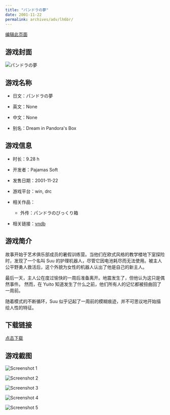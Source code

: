 ```yaml
---
title: "パンドラの夢"
date: 2001-11-22
permalink: archives/adv/lh6br/
---
```

[编辑此页面](https://github.com/ACG-3/ADV3-source/blob/main/source/_posts/%E3%83%91%E3%83%B3%E3%83%89%E3%83%A9%E3%81%AE%E5%A4%A2.md)

## 游戏封面

![パンドラの夢](https://pan.timero.xyz/d/onedrive/img_lib_001/%E3%83%91%E3%83%B3%E3%83%89%E3%83%A9%E3%81%AE%E5%A4%A2_cover.avif)


## 游戏名称

- 日文：パンドラの夢
- 英文：None
- 中文：None

- 别名：Dream in Pandora's Box


## 游戏信息

- 时长：9.28 h
- 开发者：Pajamas Soft
- 发售日期：2001-11-22
- 游戏平台：win, drc
- 相关作品：
   - 外传：パンドラのびっくり箱

- 相关链接：[vndb](https://vndb.org/v1203)


## 游戏简介

故事开始于艺术俱乐部成员的暑假训练营。当他们在欧式风格的教学楼地下室探险时，发现了一个名叫 Suu 的护理机器人，尽管它因电池耗尽而无法使用。被主人公平野勇人救活后，这个外貌为女性的机器人认出了他是自己的新主人。

最后一天，主人公在度过愉快的一周后准备离开。地震发生了，但他认为这只是偶然事件。
然而，在 Yuito 知道发生了什么之前，他们所有人的记忆都被扭曲回了一周前。

随着模式的不断循环，Suu 似乎记起了一周前的模糊痕迹，并不可思议地开始描绘人性的特征。


## 下载链接

[点击下载](https://pan.timero.xyz/onedrive/adv_lib_001/%E3%83%91%E3%83%B3%E3%83%89%E3%83%A9%E3%81%AE%E5%A4%A2)


## 游戏截图


![Screenshot 1](https://pan.timero.xyz/d/onedrive/img_lib_001/%E3%83%91%E3%83%B3%E3%83%89%E3%83%A9%E3%81%AE%E5%A4%A2_Screenshot_1.avif)

![Screenshot 2](https://pan.timero.xyz/d/onedrive/img_lib_001/%E3%83%91%E3%83%B3%E3%83%89%E3%83%A9%E3%81%AE%E5%A4%A2_Screenshot_2.avif)

![Screenshot 3](https://pan.timero.xyz/d/onedrive/img_lib_001/%E3%83%91%E3%83%B3%E3%83%89%E3%83%A9%E3%81%AE%E5%A4%A2_Screenshot_3.avif)

![Screenshot 4](https://pan.timero.xyz/d/onedrive/img_lib_001/%E3%83%91%E3%83%B3%E3%83%89%E3%83%A9%E3%81%AE%E5%A4%A2_Screenshot_4.avif)

![Screenshot 5](https://pan.timero.xyz/d/onedrive/img_lib_001/%E3%83%91%E3%83%B3%E3%83%89%E3%83%A9%E3%81%AE%E5%A4%A2_Screenshot_5.avif)

